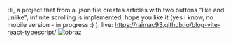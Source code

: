 Hi, a project that from a .json file creates articles with two buttons "like and unlike", infinite scrolling is implemented, hope you like it (yes i know, no mobile version - in progress :) ). live: https://rajmac93.github.io/blog-vite-react-typescript/
![obraz](https://github.com/rajmac93/blog-vite-react-typescript/assets/89586853/c0753324-0bdb-4c4b-a0a9-55f52d6d911b)

